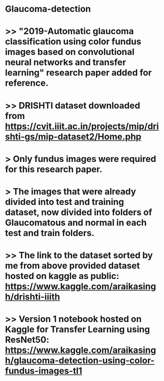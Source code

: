# Glaucoma-detection

# >> "2019-Automatic glaucoma classification using color fundus images based on convolutional neural networks and transfer learning" research paper added for reference.

# >> DRISHTI dataset downloaded from https://cvit.iiit.ac.in/projects/mip/drishti-gs/mip-dataset2/Home.php
# > Only fundus images were required for this research paper.
# > The images that were already divided into test and training dataset, now divided into folders of Glaucomatous and normal in each test and train folders.

# >> The link to the dataset sorted by me from above provided dataset hosted on kaggle as public: https://www.kaggle.com/araikasingh/drishti-iiith

# >> Version 1 notebook hosted on Kaggle for Transfer Learning using ResNet50: https://www.kaggle.com/araikasingh/glaucoma-detection-using-color-fundus-images-tl1
